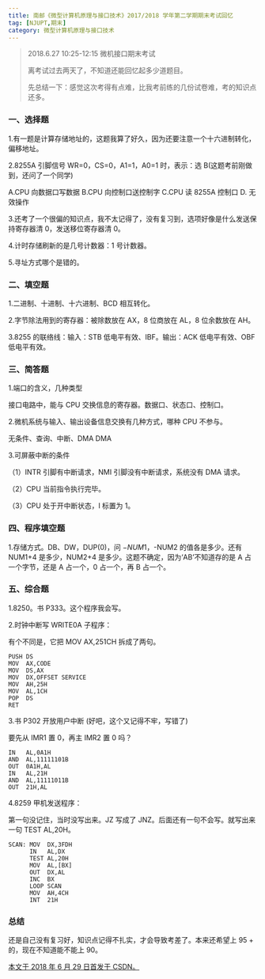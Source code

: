 ```yaml
---
title: 南邮《微型计算机原理与接口技术》2017/2018 学年第二学期期末考试回忆
tag: [NJUPT,期末]
category: 微型计算机原理与接口技术
---
```


>2018.6.27  10:25-12:15 微机接口期末考试
>
>离考试过去两天了，不知道还能回忆起多少道题目。
>
>先总结一下：感觉这次考得有点难，比我考前练的几份试卷难，考的知识点还多。

<!--more-->

### 一、选择题

1.有一题是计算存储地址的，这题我算了好久，因为还要注意一个十六进制转化，偏移地址。

2.8255A 引脚信号 WR=0，CS=0，A1=1，A0=1 时，表示：选 B(这题考前刚做到，还问了一个同学)

A.CPU 向数据口写数据  B.CPU 向控制口送控制字  C.CPU 读 8255A 控制口  D. 无效操作

3.还考了一个很偏的知识点，我不太记得了，没有复习到，选项好像是什么发送保持寄存器清 0，发送移位寄存器清 0。

4.计时存储刷新的是几号计数器：1 号计数器。

5.寻址方式哪个是错的。

### 二、填空题

1.二进制、十进制、十六进制、BCD 相互转化。

2.字节除法用到的寄存器：被除数放在 AX，8 位商放在 AL，8 位余数放在 AH。

3.8255 的联络线：输入：STB 低电平有效、IBF。输出：ACK 低电平有效、OBF 低电平有效。

### 三、简答题

1.端口的含义，几种类型

接口电路中，能与 CPU 交换信息的寄存器。数据口、状态口、控制口。

2.微机系统与输入、输出设备信息交换有几种方式，哪种 CPU 不参与。

无条件、查询、中断、DMA  DMA

3.可屏蔽中断的条件

（1）INTR 引脚有中断请求，NMI 引脚没有中断请求，系统没有 DMA 请求。

（2）CPU 当前指令执行完毕。

（3）CPU 处于开中断状态，I 标置为 1。

### 四、程序填空题

1.存储方式。DB、DW，DUP(0)，问 $-NUM1，$-NUM2 的值各是多少。还有 NUM1+4 是多少，NUM2+4 是多少。这题不确定，因为‘AB’不知道存的是 A 占一个字节，还是 A 占一个，0 占一个，再 B 占一个。

### 五、综合题

1.8250。书 P333。这个程序我会写。

2.时钟中断写 WRITE0A 子程序：

有个不同是，它把 MOV AX,251CH 拆成了两句。

```assembly
PUSH DS
MOV  AX,CODE
MOV  DS,AX
MOV  DX,OFFSET SERVICE
MOV  AH,25H
MOV  AL,1CH
POP  DS
RET
```

3.书 P302 开放用户中断 (好吧，这个又记得不牢，写错了)

要先从 IMR1 置 0，再主 IMR2 置 0 吗？

```assembly
IN   AL,0A1H
AND  AL,11111101B
OUT  0A1H,AL
IN   AL,21H
AND  AL,11111011B
OUT  21H,AL
```

4.8259 甲机发送程序：

第一句没记住，当时没写出来。JZ 写成了 JNZ。后面还有一句不会写。就写出来一句 TEST AL,20H。

```assembly
SCAN: MOV  DX,3FDH
      IN   AL,DX
      TEST AL,20H
      MOV  AL,[BX]
      OUT  DX,AL
      INC  BX
      LOOP SCAN
      MOV  AH,4CH
      INT  21H
```

### 总结

还是自己没有复习好，知识点记得不扎实，才会导致考差了。本来还希望上 95 + 的，现在不知道能不能上 90。 



<u>本文于 2018 年 6 月 29 日首发于 [CSDN](https://blog.csdn.net/Wonz5130/article/details/80861783)。</u>